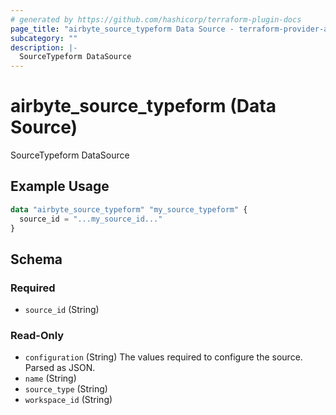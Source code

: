 ```yaml
---
# generated by https://github.com/hashicorp/terraform-plugin-docs
page_title: "airbyte_source_typeform Data Source - terraform-provider-airbyte"
subcategory: ""
description: |-
  SourceTypeform DataSource
---
```


# airbyte_source_typeform (Data Source)

SourceTypeform DataSource

## Example Usage

```terraform
data "airbyte_source_typeform" "my_source_typeform" {
  source_id = "...my_source_id..."
}
```

<!-- schema generated by tfplugindocs -->
## Schema

### Required

- `source_id` (String)

### Read-Only

- `configuration` (String) The values required to configure the source. Parsed as JSON.
- `name` (String)
- `source_type` (String)
- `workspace_id` (String)
